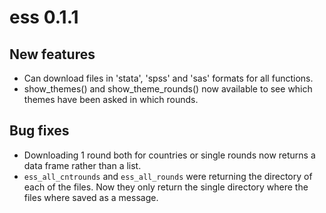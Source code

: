 # ess 0.1.1

## New features

* Can download files in 'stata', 'spss' and 'sas' formats for all functions.
* show_themes() and show_theme_rounds() now available to see which themes have been asked in which rounds.

## Bug fixes
* Downloading 1 round both for countries or single rounds now returns a data frame rather than a list.
* `ess_all_cntrounds` and `ess_all_rounds` were returning the directory of each of the files. Now they only return the single directory where the files where saved as a message.